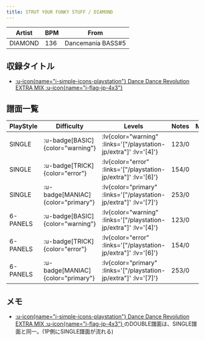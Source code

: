```yaml
---
title: STRUT YOUR FUNKY STUFF / DIAMOND
---
```


|Artist|BPM|From|
|------|---|----|
|DIAMOND|136|Dancemania BASS#5|

## 収録タイトル

- [ :u-icon{name="i-simple-icons-playstation"} Dance Dance Revolution EXTRA MIX :u-icon{name="i-flag-jp-4x3"} ](/playstation-jp/extra)

## 譜面一覧

|PlayStyle|Difficulty|Levels|Notes|Movie|
|---------|----------|------|-----|-----|
|SINGLE| :u-badge[BASIC]{color="warning"} | :lv{color="warning" :links='["/playstation-jp/extra"]' :lv='[4]'} |123/0||
|SINGLE| :u-badge[TRICK]{color="error"} | :lv{color="error" :links='["/playstation-jp/extra"]' :lv='[6]'} |154/0||
|SINGLE| :u-badge[MANIAC]{color="primary"} | :lv{color="primary" :links='["/playstation-jp/extra"]' :lv='[7]'} |253/0||
|6-PANELS| :u-badge[BASIC]{color="warning"} | :lv{color="warning" :links='["/playstation-jp/extra"]' :lv='[4]'} |123/0||
|6-PANELS| :u-badge[TRICK]{color="error"} | :lv{color="error" :links='["/playstation-jp/extra"]' :lv='[6]'} |154/0||
|6-PANELS| :u-badge[MANIAC]{color="primary"} | :lv{color="primary" :links='["/playstation-jp/extra"]' :lv='[7]'} |253/0||

## メモ

- [ :u-icon{name="i-simple-icons-playstation"} Dance Dance Revolution EXTRA MIX :u-icon{name="i-flag-jp-4x3"} ](/playstation-jp/extra)のDOUBLE譜面は、SINGLE譜面と同一。(1P側にSINGLE譜面が流れる)

